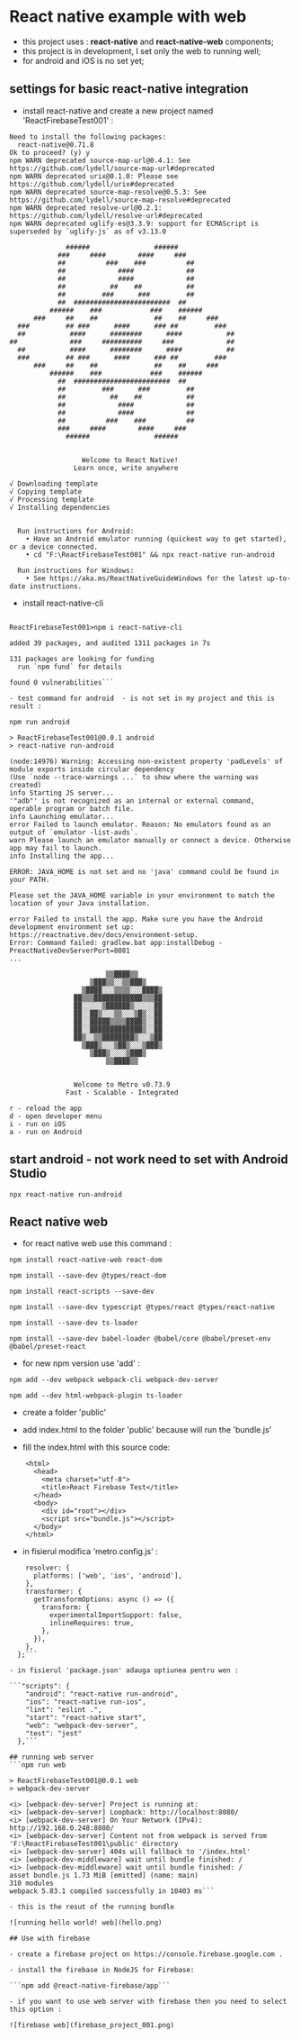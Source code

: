# React native example with web 
 - this project uses : **react-native** and **react-native-web** components;
 - this project is in development, I set only the web to running well;
 - for android and iOS is no set yet;

## settings for basic react-native integration

 - install react-native and create a new project named 'ReactFirebaseTest001' :

  ```npx react-native@latest init ReactFirebaseTest001
  Need to install the following packages:
    react-native@0.71.8
  Ok to proceed? (y) y
  npm WARN deprecated source-map-url@0.4.1: See https://github.com/lydell/source-map-url#deprecated
  npm WARN deprecated urix@0.1.0: Please see https://github.com/lydell/urix#deprecated
  npm WARN deprecated source-map-resolve@0.5.3: See https://github.com/lydell/source-map-resolve#deprecated
  npm WARN deprecated resolve-url@0.2.1: https://github.com/lydell/resolve-url#deprecated
  npm WARN deprecated uglify-es@3.3.9: support for ECMAScript is superseded by `uglify-js` as of v3.13.0

                ######                ######
              ###     ####        ####     ###
              ##          ###    ###          ##
              ##             ####             ##
              ##             ####             ##
              ##           ##    ##           ##
              ##         ###      ###         ##
              ##  ########################  ##
            ######    ###            ###    ######
        ###     ##    ##              ##    ##     ###
    ###         ## ###      ####      ### ##         ###
    ##           ####      ########      ####           ##
  ##             ###     ##########     ###             ##
    ##           ####      ########      ####           ##
    ###         ## ###      ####      ### ##         ###
        ###     ##    ##              ##    ##     ###
            ######    ###            ###    ######
              ##  ########################  ##
              ##         ###      ###         ##
              ##           ##    ##           ##
              ##             ####             ##
              ##             ####             ##
              ##          ###    ###          ##
              ###     ####        ####     ###
                ######                ######


                    Welcome to React Native!
                  Learn once, write anywhere

  √ Downloading template
  √ Copying template
  √ Processing template
  √ Installing dependencies


    Run instructions for Android:
      • Have an Android emulator running (quickest way to get started), or a device connected.
      • cd "F:\ReactFirebaseTest001" && npx react-native run-android

    Run instructions for Windows:
      • See https://aka.ms/ReactNativeGuideWindows for the latest up-to-date instructions.
  ```

 - install react-native-cli

  ```cd ReactFirebaseTest001

  ReactFirebaseTest001>npm i react-native-cli

  added 39 packages, and audited 1311 packages in 7s

  131 packages are looking for funding
    run `npm fund` for details

  found 0 vulnerabilities```

  - test command for android  - is not set in my project and this is result :

  npm run android 

  > ReactFirebaseTest001@0.0.1 android
  > react-native run-android

  (node:14976) Warning: Accessing non-existent property 'padLevels' of module exports inside circular dependency
  (Use `node --trace-warnings ...` to show where the warning was created)
  info Starting JS server...
  '"adb"' is not recognized as an internal or external command,
  operable program or batch file.
  info Launching emulator...
  error Failed to launch emulator. Reason: No emulators found as an output of `emulator -list-avds`.
  warn Please launch an emulator manually or connect a device. Otherwise app may fail to launch.
  info Installing the app...

  ERROR: JAVA_HOME is not set and no 'java' command could be found in your PATH.

  Please set the JAVA_HOME variable in your environment to match the
  location of your Java installation.

  error Failed to install the app. Make sure you have the Android development environment set up: https://reactnative.dev/docs/environment-setup.
  Error: Command failed: gradlew.bat app:installDebug -PreactNativeDevServerPort=8081
  ...
                                      
                          ▒▒▓▓▓▓▒▒
                      ▒▓▓▓▒▒░░▒▒▓▓▓▒
                    ▒▓▓▓▓░░░▒▒▒▒░░░▓▓▓▓▒
                  ▓▓▒▒▒▓▓▓▓▓▓▓▓▓▓▓▓▒▒▒▓▓
                  ▓▓░░░░░▒▓▓▓▓▓▓▒░░░░░▓▓
                  ▓▓░░▓▓▒░░░▒▒░░░▒▓▒░░▓▓
                  ▓▓░░▓▓▓▓▓▒▒▒▒▓▓▓▓▒░░▓▓
                  ▓▓░░▓▓▓▓▓▓▓▓▓▓▓▓▓▒░░▓▓
                  ▓▓▒░░▒▒▓▓▓▓▓▓▓▓▒░░░▒▓▓
                    ▒▓▓▓▒░░░▒▓▓▒░░░▒▓▓▓▒
                      ▒▓▓▓▒░░░░▒▓▓▓▒
                          ▒▒▓▓▓▓▒▒


                  Welcome to Metro v0.73.9
                Fast - Scalable - Integrated

  r - reload the app
  d - open developer menu
  i - run on iOS
  a - run on Android

  ```
  ## start android - not work need to set with Android Studio 
  ```npx react-native run-android```

  ## React native web 

  - for react native web use this command :

  ```npm install react-native-web react-dom```

  ```npm install --save-dev @types/react-dom```

  ```npm install react-scripts --save-dev```

  ```npm install --save-dev typescript @types/react @types/react-native```

  ```npm install --save-dev ts-loader```

  ```npm install --save-dev babel-loader @babel/core @babel/preset-env @babel/preset-react```

  - for new npm version use 'add' :

  ```npm add --dev webpack webpack-cli webpack-dev-server```

  ```npm add --dev html-webpack-plugin ts-loader```
  
  
  - create a folder 'public'

  - add index.html to the folder 'public' because will run the 'bundle.js'

  - fill the index.html with this source code:

  ```<!DOCTYPE html>
      <html>
        <head>
          <meta charset="utf-8">
          <title>React Firebase Test</title>
        </head>
        <body>
          <div id="root"></div>
          <script src="bundle.js"></script>
        </body>
      </html>
  
  ```

  - in fisierul modifica 'metro.config.js' :

  ```module.exports = {
      resolver: {
        platforms: ['web', 'ios', 'android'],
      },
      transformer: {
        getTransformOptions: async () => ({
          transform: {
            experimentalImportSupport: false,
            inlineRequires: true,
          },
        }),
      },
    };```

  - in fisierul 'package.json' adauga optiunea pentru wen : 

  ```"scripts": {
      "android": "react-native run-android",
      "ios": "react-native run-ios",
      "lint": "eslint .",
      "start": "react-native start",
      "web": "webpack-dev-server",
      "test": "jest"
    },```

  ## running web server
  ```npm run web 

  > ReactFirebaseTest001@0.0.1 web
  > webpack-dev-server

  <i> [webpack-dev-server] Project is running at:
  <i> [webpack-dev-server] Loopback: http://localhost:8080/
  <i> [webpack-dev-server] On Your Network (IPv4): http://192.168.0.248:8080/
  <i> [webpack-dev-server] Content not from webpack is served from 'F:\ReactFirebaseTest001\public' directory
  <i> [webpack-dev-server] 404s will fallback to '/index.html'
  <i> [webpack-dev-middleware] wait until bundle finished: /
  <i> [webpack-dev-middleware] wait until bundle finished: /
  asset bundle.js 1.73 MiB [emitted] (name: main)
  310 modules
  webpack 5.83.1 compiled successfully in 10403 ms```

 - this is the resut of the running bundle

 ![running hello world! web](hello.png)

## Use with firebase 

 - create a firebase project on https://console.firebase.google.com .

 - install the firebase in NodeJS for Firebase: 

 ```npm add @react-native-firebase/app```

 - if you want to use web server with firebase then you need to select this option :

![firebase web](firebase_project_001.png)